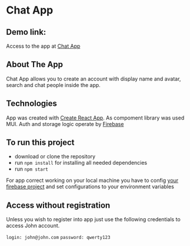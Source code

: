 # Chat App

## Demo link:

Access to the app at [Chat App](https://atiragramk.github.io/chat_app)

## About The App

Chat App allows you to create an account with display name and avatar, search and chat people inside the app.

## Technologies

App was created with [Create React App](https://github.com/facebook/create-react-app).
As compoment library was used MUI.
Auth and storage logic operate by [Firebase](https://console.firebase.google.com/)

## To run this project

- download or clone the repository
- run `npm install` for installing all needed dependencies
- run `npm start`

For app correct working on your local machine you have to config [your firebase project](https://firebase.google.com/docs/web/setup?authuser=0) and set configurations to your environment variables

## Access without registration

Unless you wish to register into app just use the following credentials to access John account.

`login: john@john.com`
`password: qwerty123`
